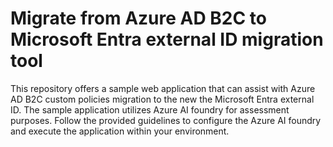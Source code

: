 # Migrate from Azure AD B2C to Microsoft Entra external ID migration tool

This repository offers a sample web application that can assist with Azure AD B2C custom policies migration to the new the Microsoft Entra external ID. The sample application utilizes Azure AI foundry for assessment purposes. Follow the provided guidelines to configure the Azure AI  foundry and execute the application within your environment.

